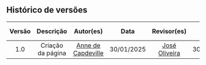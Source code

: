 <!-- As facilidades e dificuldades encontradas na realização do projeto por cada integrante da equipe-->

## Histórico de versões

| Versão |     Descrição     |                     Autor(es)                      |    Data    | Revisor(es) | Data de revisão |
| :----: | :---------------: | :------------------------------------------------: | :--------: | :---------: | :-------------: |
|  1.0   | Criação da página | [Anne de Capdeville](https://github.com/nanecapde) | 30/01/2025 |  [José Oliveira](https://github.com/jose1277)           |   30/01/2025    |
